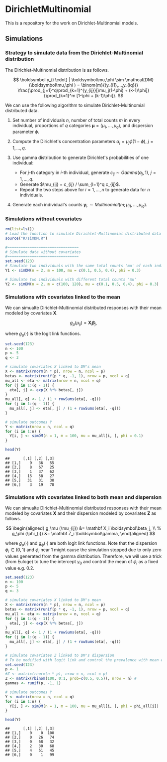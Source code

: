 # DirichletMultinomial

This is a repository for the work on Dirichlet-Multinomial models.

## Simulations

### Strategy to simulate data from the Dirichlet-Multinomial distribution

The Dirichlet-Multinomial distribution is as follows.

$$
    \boldsymbol y_{i \cdot} | \boldsymbol\mu,\phi  \sim \mathcal{DM}(\boldsymbol\mu,\phi ) 
    = \binom{m}{(y_{i1},...,y_{iq})} \frac{\prod_{j=1}^q\prod_{k=1}^{y_{ij}}[\mu_j(1-\phi) + (k-1)\phi]}{\prod_{k=1}^m [1-\phi + (k-1)\phi]}.
$$

We can use the following algorithm to simulate Dirichlet-Multinomial distributed data.

1. Set number of individuals $n$, number of total counts $m$ in every individual, proportions of $q$ categories $\boldsymbol\mu=(\mu_1,...,\mu_q)$, and dispersion parameter $\phi$.

2. Compute the Dirichlet's concentration parameters $\alpha_j=\mu_j \phi(1-\phi)$, $j=1,...,q$.

3. Use gamma distribution to generate Dirichlet's probabilities of one individual:
    * For $j$-th category in $i$-th individual, generate $c_{ij} \sim Gamma(\alpha_j, 1)$, $j=1,...,q$.
    * Generate $\mu_{ij} = c_{ij} / \sum_{l=1}^q c_{ij}$.
    * Repeat the two steps above for $i=1,...,n$ to generate data for $n$ individuals.

4. Generate each individual's counts $\boldsymbol y_{i\cdot} \sim Multinomial(m; \mu_{i1},...,\mu_{iq})$.
 

### Simulations without covariates

```r
rm(list=ls())
# Load the function to simulate Dirichlet-Multinomial distributed data
source("R/simDM.R")

#================================
# Simulate data without covariates
#================================
set.seed(123)
# Simulate two individuals with the same total counts 'mu' of each individual
Y1 <- simDM(n = 2, m = 100, mu = c(0.1, 0.5, 0.4), phi = 0.3)

# Simulate two individuals with different total counts 'mu'
Y2 <- simDM(n = 2, m = c(100, 120), mu = c(0.1, 0.5, 0.4), phi = 0.3)
```

### Simulations with covariates linked to the mean

We can simualte Dirichlet-Multinomial distributed responses with their mean modeled by covariates $\mathbf X$.

$$
    g_\mu (\mu_{ij}) = \mathbf X_i \boldsymbol\beta_j,
$$

where $g_\mu(\cdot)$ is the logit link functions. 


```r
set.seed(123)
n <- 100
p <- 5
q <- 3

# simulate covariates X linked to DM's mean
X <- matrix(rnorm(n * p), nrow = n, ncol = p)
betas <- matrix(runif(p * q, -1, 1), nrow = p, ncol = q)
mu_all <- eta <- matrix(nrow = n, ncol = q)
for (j in 1:(q - 1)) {
  eta[, j] <- exp(X %*% betas[, j])
}
mu_all[, q] <- 1 / (1 + rowSums(eta[, -q]))
for (j in 1:(q - 1)) {
  mu_all[, j] <- eta[, j] / (1 + rowSums(eta[, -q]))
}

# simulate outcomes Y
Y <- matrix(nrow = n, ncol = q)
for (i in 1:n) {
  Y[i, ] <- simDM(n = 1, m = 100, mu = mu_all[i, ], phi = 0.1)
}

head(Y)
```
```
##      [,1] [,2] [,3]
## [1,]    9   36   55
## [2,]    8   67   25
## [3,]    1   37   62
## [4,]   15   58   27
## [5,]   31   31   38
## [6,]    3   19   78
```

### Simulations with covariates linked to both mean and dispersion

We can simualte Dirichlet-Multinomial distributed responses with their mean modeled by covariates $\mathbf X$ and their dispersion modeled by covariates $\mathbf Z$ as follows.

$$
\begin{aligned}
    g_\mu (\mu_{ij}) &= \mathbf X_i \boldsymbol\beta_j, \\
    %
    g_\phi (\phi_{i}) &= \mathbf Z_i \boldsymbol\gamma, 
\end{aligned}
$$

where $g_\mu(\cdot)$ and $g_\phi(\cdot)$ are both logit link functions. 
Note that the dispersion $\phi_i \in (0,1)$ and $\phi_i$ near $1$ might cause the simulation stopped due to only zero values generated from the gamma distribution. 
Therefore, we will use a trick (from Euloge) to tune the intercept $\gamma_0$ and control the mean of $\phi_i$ as a fixed value e.g. 0.2.

```r
set.seed(123)
n <- 100
p <- 5
q <- 3

# simulate covariates X linked to DM's mean
X <- matrix(rnorm(n * p), nrow = n, ncol = p)
betas <- matrix(runif(p * q, -1, 1), nrow = p, ncol = q)
mu_all <- eta <- matrix(nrow = n, ncol = q)
for (j in 1:(q - 1)) {
  eta[, j] <- exp(X %*% betas[, j])
}
mu_all[, q] <- 1 / (1 + rowSums(eta[, -q]))
for (j in 1:(q - 1)) {
  mu_all[, j] <- eta[, j] / (1 + rowSums(eta[, -q]))
}

# simulate covariates Z linked to DM's dispersion
# To be modified with logit link and control the prevalence with mean e.g. 0.2
set.seed(123)
p <- 1
#Z <- matrix(rnorm(n * p), nrow = n, ncol = p)
Z <- matrix(rbinom(100, 0:1, prob=c(0.5, 0.5)), nrow = n) # 
gammas <- runif(p, -1, 1)

# simulate outcomes Y
Y <- matrix(nrow = n, ncol = q)
for (i in 1:n) {
  Y[i, ] <- simDM(n = 1, m = 100, mu = mu_all[i, ], phi = phi_all[i])
}

head(Y)
```

```
##      [,1] [,2] [,3]
## [1,]    0    0  100
## [2,]    0   26   74
## [3,]    0   68   32
## [4,]    2   30   68
## [5,]    4   51   45
## [6,]    0    1   99
```
